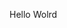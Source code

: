 Hello Wolrd
















































































































































































































































































































